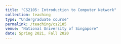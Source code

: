 ```yaml
---
title: "CS2105: Introduction to Computer Network"
collection: teaching
type: "Undergraduate course"
permalink: /teaching/cs2105
venue: "National University of Singapore"
date: Spring 2021, Fall 2020
---
```


